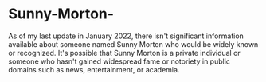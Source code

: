 # Sunny-Morton-
As of my last update in January 2022, there isn't significant information available about someone named Sunny Morton who would be widely known or recognized. It's possible that Sunny Morton is a private individual or someone who hasn't gained widespread fame or notoriety in public domains such as news, entertainment, or academia. 
